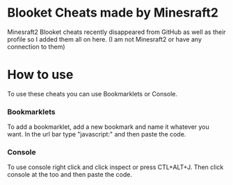 # Blooket Cheats made by Minesraft2

Minesraft2 Blooket cheats recently disappeared from GitHub as well as their profile so I added them all on here. (I am not Minesraft2 or have any connection to them)

# How to use

To use these cheats you can use Bookmarklets or Console.

### Bookmarklets

To add a bookmarklet, add a new bookmark and name it whatever you want. In the url bar type "javascript:" and then paste the code.

### Console

To use console right click and click inspect or press CTL+ALT+J. Then click console at the too and then paste the code.
